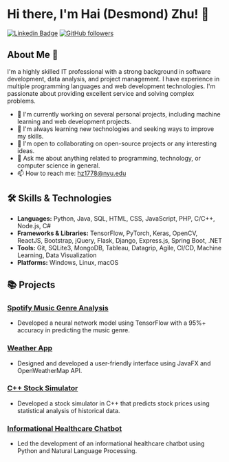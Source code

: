 # Hi there, I'm Hai (Desmond) Zhu! 👋

[![Linkedin Badge](https://img.shields.io/badge/-hai--zhu-blue?style=flat-square&logo=Linkedin&logoColor=white&link=https://www.linkedin.com/in/hai-zhu-6463021a2)](https://www.linkedin.com/in/hai-zhu-6463021a2)
[![GitHub followers](https://img.shields.io/github/followers/dizzyzff?label=Follow&style=social)](https://github.com/dizzyzff)

## About Me 🚀

I'm a highly skilled IT professional with a strong background in software development, data analysis, and project management. I have experience in multiple programming languages and web development technologies. I'm passionate about providing excellent service and solving complex problems.

- 🔭 I'm currently working on several personal projects, including machine learning and web development projects.
- 🌱 I'm always learning new technologies and seeking ways to improve my skills.
- 👯 I'm open to collaborating on open-source projects or any interesting ideas.
- 💬 Ask me about anything related to programming, technology, or computer science in general.
- 📫 How to reach me: [hz1778@nyu.edu](mailto:hz1778@nyu.edu)

## 🛠️ Skills & Technologies

- **Languages:** Python, Java, SQL, HTML, CSS, JavaScript, PHP, C/C++, Node.js, C#
- **Frameworks & Libraries:** TensorFlow, PyTorch, Keras, OpenCV, ReactJS, Bootstrap, jQuery, Flask, Django, Express.js, Spring Boot, .NET
- **Tools:** Git, SQLite3, MongoDB, Tableau, Datagrip, Agile, CI/CD, Machine Learning, Data Visualization
- **Platforms:** Windows, Linux, macOS

## 📚 Projects

### [Spotify Music Genre Analysis](https://github.com/dizzyzff/spotify-music-genre-analysis)
- Developed a neural network model using TensorFlow with a 95%+ accuracy in predicting the music genre.

### [Weather App](https://github.com/dizzyzff/weather-app)
- Designed and developed a user-friendly interface using JavaFX and OpenWeatherMap API.

### [C++ Stock Simulator](https://github.com/dizzyzff/cpp-stock-simulator)
- Developed a stock simulator in C++ that predicts stock prices using statistical analysis of historical data.

### [Informational Healthcare Chatbot](https://github.com/dizzyzff/healthcare-chatbot)
- Led the development of an informational healthcare chatbot using Python and Natural Language Processing.

